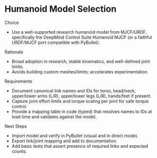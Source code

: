 # Humanoid Model Selection

Choice

- Use a well-supported research humanoid model from MJCF/URDF, specifically the DeepMind Control Suite Humanoid MJCF (or a faithful URDF/MJCF port compatible with PyBullet).

Rationale

- Broad adoption in research, stable kinematics, and well-defined joint limits.
- Avoids building custom meshes/limits; accelerates experimentation.

Requirements

- Document canonical link names and IDs for torso, head/neck, upper/lower arms (L/R), upper/lower legs (L/R), hands/feet if present.
- Capture joint effort limits and torque scaling per joint for safe torque control.
- Provide a mapping table in code (typed) that resolves names to IDs at load time and validates against the model.

Next Steps

- Import model and verify in PyBullet (visual and in direct mode).
- Export link/joint mapping and add to documentation.
- Add basic tests that assert presence of required links and expected counts.
